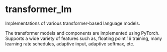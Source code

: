 # transformer_lm
Implementations of various transformer-based language models.

The transformer models and components are implemented using PyTorch. 
Supports a wide variety of features such as, floating point 16 training, many learning rate schedules, adaptive input, adaptive softmax, etc.
